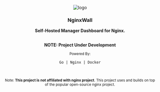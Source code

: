 <div align="center">
  

![logo](https://github.com/nginxwall.png?size=200)

### **NginxWall**

**Self-Hosted Manager Dashboard for Nginx.**

##


**NOTE: Project Under Development**

<sub>Powered By: </sub>

`Go | Nginx | Docker`


<!-- 
<br>

Nginxwall 👉 [nginxwall.com](https://nginxwall.com)

Documentation 👉 [docs.nginxwall.com](https://docs.nginxwall.com) 

-->

<br>

<sub>Note: **This project is not affiliated with nginx project**. This project uses and builds on top of the popular open-source nginx project.</sub>

</div>
